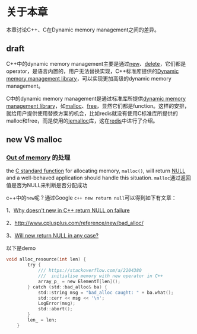 # 关于本章

本章讨论C++、C在Dynamic memory management之间的差异。

## draft

C++中的dynamic memory management主要是通过[new](https://en.cppreference.com/w/cpp/language/new)、[delete](https://en.cppreference.com/w/cpp/language/delete)，它们都是operator，是语言内置的，用户无法替换实现，C++标准库提供的[Dynamic memory management library](https://en.cppreference.com/w/cpp/memory)，可以实现更加高级的dynamic memory management。

C中的dynamic memory management是通过标准库所提供[dynamic memory management library](https://en.cppreference.com/w/c/memory)，如[malloc](https://en.cppreference.com/w/c/memory/malloc)、[free](https://en.cppreference.com/w/c/memory/free)，显然它们都是function。这样的安排，就给用户提供使用替换方案的机会，比如redis就没有使用C标准库所提供的malloc和free，而是使用的[jemalloc](http://jemalloc.net/)库，这在[redis](https://github.com/antirez/redis)中进行了介绍。

## new VS malloc

### [Out of memory](https://en.wikipedia.org/wiki/Out_of_memory) 的处理

the [C standard function](https://en.wikipedia.org/wiki/C_standard_function) for allocating memory, `malloc()`, will return [NULL](https://en.wikipedia.org/wiki/Null_pointer) and a well-behaved application should handle this situation. `malloc`通过返回值是否为NULL来判断是否分配成功

c++中的`new`呢？通过Google `c++ new return null`可以得到如下有文章：

1、[Why doesn't new in C++ return NULL on failure](https://stackoverflow.com/questions/26419786/why-doesnt-new-in-c-return-null-on-failure)

2、http://www.cplusplus.com/reference/new/bad_alloc/

3、[Will new return NULL in any case?](https://stackoverflow.com/questions/550451/will-new-return-null-in-any-case)



以下是demo

```c
void alloc_resource(int len) {
		try {
			/// https://stackoverflow.com/a/2204380
			///  initialise memory with new operator in C++
			array_p_ = new ElementT[len]();
		} catch (std::bad_alloc& ba) {
			std::string msg = "bad_alloc caught: " + ba.what();
			std::cerr << msg << '\n';
			LogError(msg);
			std::abort();
		}
		len_ = len;
	}
```

